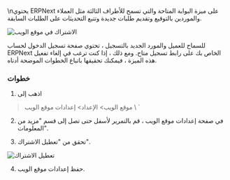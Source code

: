 \nيحتوي ERPNext على ميزة البوابة المتاحة والتي تسمح للأطراف الثالثة مثل العملاء والموردين بالتوقيع وتقديم طلبات جديدة وتتبع التحديثات على الطلبات السابقة.

![الاشتراك في موقع الويب](https://docs.erpnext.com/files/website-signup.png)

للسماح للعميل والمورد الجديد بالتسجيل ، تحتوي صفحة تسجيل الدخول لحساب ERPNext الخاص بك على رابط تسجيل متاح. ومع ذلك ، إذا كنت ترغب في إلغاء تفعيل هذه الميزة ، فيمكنك تحقيقها باتباع الخطوات الموضحة أدناه.

### خطوات

1. اذهب إلى

> موقع الويب> الإعداد> إعدادات موقع الويب \ `

2. في صفحة إعدادات موقع الويب ، قم بالتمرير لأسفل حتى تصل إلى قسم "مزيد من المعلومات".
    
3. تحقق من "تعطيل الاشتراك".
    

![تعطيل الاشتراك](https://docs.erpnext.com/files/disable-signup.png)

4. حفظ إعدادات موقع الويب.